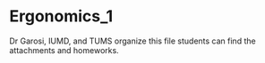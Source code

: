 # Ergonomics_1
Dr Garosi, IUMD, and TUMS organize this file students can find the attachments and  homeworks. 

